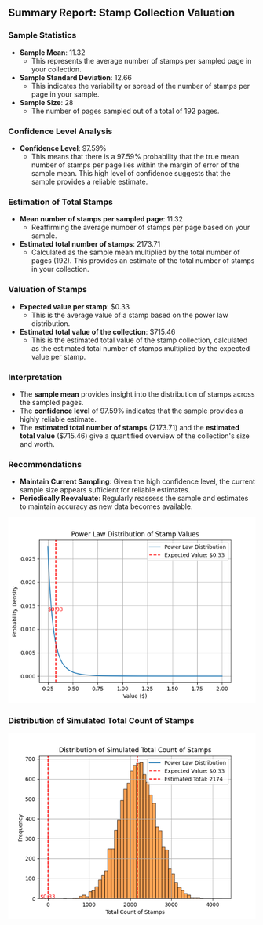 
## Summary Report: Stamp Collection Valuation

### Sample Statistics

- **Sample Mean**: 11.32
  - This represents the average number of stamps per sampled page in your collection.
- **Sample Standard Deviation**: 12.66
  - This indicates the variability or spread of the number of stamps per page in your sample.
- **Sample Size**: 28
  - The number of pages sampled out of a total of 192 pages.

### Confidence Level Analysis

- **Confidence Level**: 97.59%
  - This means that there is a 97.59% probability that the true mean number of stamps per page lies within the margin of error of the sample mean. This high level of confidence suggests that the sample provides a reliable estimate.

### Estimation of Total Stamps

- **Mean number of stamps per sampled page**: 11.32
  - Reaffirming the average number of stamps per page based on your sample.
- **Estimated total number of stamps**: 2173.71
  - Calculated as the sample mean multiplied by the total number of pages (192). This provides an estimate of the total number of stamps in your collection.

### Valuation of Stamps

- **Expected value per stamp**: $0.33
  - This is the average value of a stamp based on the power law distribution.
- **Estimated total value of the collection**: $715.46
  - This is the estimated total value of the stamp collection, calculated as the estimated total number of stamps multiplied by the expected value per stamp.

### Interpretation

- The **sample mean** provides insight into the distribution of stamps across the sampled pages.
- The **confidence level** of 97.59% indicates that the sample provides a highly reliable estimate.
- The **estimated total number of stamps** (2173.71) and the **estimated total value** ($715.46) give a quantified overview of the collection's size and worth.

### Recommendations

- **Maintain Current Sampling**: Given the high confidence level, the current sample size appears sufficient for reliable estimates.
- **Periodically Reevaluate**: Regularly reassess the sample and estimates to maintain accuracy as new data becomes available.

![Power Law Distribution](power_law_distribution.png)

### Distribution of Simulated Total Count of Stamps

![Simulated Total Counts](simulated_total_counts.png)
